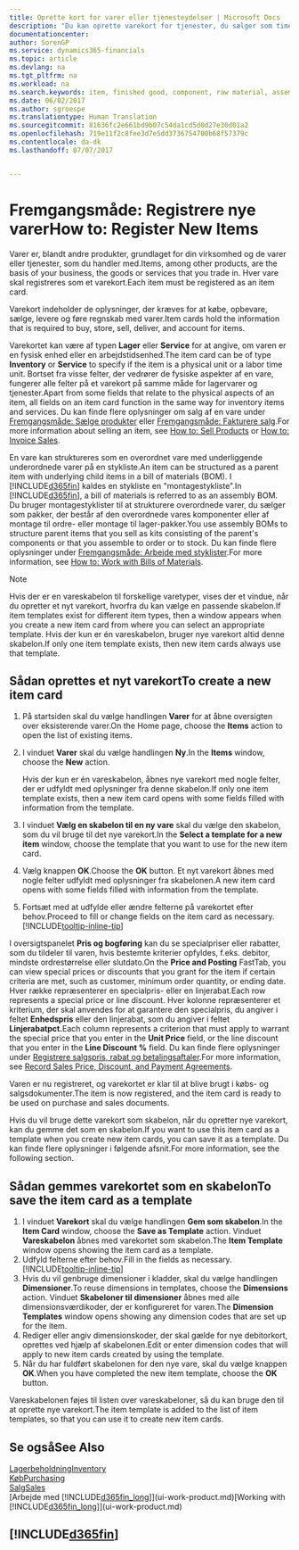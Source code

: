 ```yaml
---
title: Oprette kort for varer eller tjenesteydelser | Microsoft Docs
description: "Du kan oprette varekort for tjenester, du sælger som timer, og fysiske produkter, f.eks. montageelementer, færdigvarer, komponenter eller råvarer, som sælges fra lageret."
documentationcenter: 
author: SorenGP
ms.service: dynamics365-financials
ms.topic: article
ms.devlang: na
ms.tgt_pltfrm: na
ms.workload: na
ms.search.keywords: item, finished good, component, raw material, assembly item
ms.date: 06/02/2017
ms.author: sgroespe
ms.translationtype: Human Translation
ms.sourcegitcommit: 81636fc2e661bd9b07c54da1cd5d0d27e30d01a2
ms.openlocfilehash: 719e11f2c8fee3d7e5dd3736754700b68f57379c
ms.contentlocale: da-dk
ms.lasthandoff: 07/07/2017


---
```

# <a name="how-to-register-new-items"></a><span data-ttu-id="f1a92-103">Fremgangsmåde: Registrere nye varer</span><span class="sxs-lookup"><span data-stu-id="f1a92-103">How to: Register New Items</span></span>
<span data-ttu-id="f1a92-104">Varer er, blandt andre produkter, grundlaget for din virksomhed og de varer eller tjenester, som du handler med.</span><span class="sxs-lookup"><span data-stu-id="f1a92-104">Items, among other products, are the basis of your business, the goods or services that you trade in.</span></span> <span data-ttu-id="f1a92-105">Hver vare skal registreres som et varekort.</span><span class="sxs-lookup"><span data-stu-id="f1a92-105">Each item must be registered as an item card.</span></span>

<span data-ttu-id="f1a92-106">Varekort indeholder de oplysninger, der kræves for at købe, opbevare, sælge, levere og føre regnskab med varer.</span><span class="sxs-lookup"><span data-stu-id="f1a92-106">Item cards hold the information that is required to buy, store, sell, deliver, and account for items.</span></span>

<span data-ttu-id="f1a92-107">Varekortet kan være af typen **Lager** eller **Service** for at angive, om varen er en fysisk enhed eller en arbejdstidsenhed.</span><span class="sxs-lookup"><span data-stu-id="f1a92-107">The item card can be of type **Inventory** or **Service** to specify if the item is a physical unit or a labor time unit.</span></span> <span data-ttu-id="f1a92-108">Bortset fra visse felter, der vedrører de fysiske aspekter af en vare, fungerer alle felter på et varekort på samme måde for lagervarer og tjenester.</span><span class="sxs-lookup"><span data-stu-id="f1a92-108">Apart from some fields that relate to the physical aspects of an item, all fields on an item card function in the same way for inventory items and services.</span></span> <span data-ttu-id="f1a92-109">Du kan finde flere oplysninger om salg af en vare under [Fremgangsmåde: Sælge produkter](sales-how-sell-products.md) eller [Fremgangsmåde: Fakturere salg](sales-how-invoice-sales.md).</span><span class="sxs-lookup"><span data-stu-id="f1a92-109">For more information about selling an item, see [How to: Sell Products](sales-how-sell-products.md) or [How to: Invoice Sales](sales-how-invoice-sales.md).</span></span>

<span data-ttu-id="f1a92-110">En vare kan struktureres som en overordnet vare med underliggende underordnede varer på en stykliste.</span><span class="sxs-lookup"><span data-stu-id="f1a92-110">An item can be structured as a parent item with underlying child items in a bill of materials (BOM).</span></span> <span data-ttu-id="f1a92-111">I [!INCLUDE[d365fin](includes/d365fin_md.md)] kaldes en stykliste en "montagestykliste".</span><span class="sxs-lookup"><span data-stu-id="f1a92-111">In [!INCLUDE[d365fin](includes/d365fin_md.md)], a bill of materials is referred to as an assembly BOM.</span></span> <span data-ttu-id="f1a92-112">Du bruger montagestyklister til at strukturere overordnede varer, du sælger som pakker, der består af den overordnede vares komponenter eller af montage til ordre- eller montage til lager-pakker.</span><span class="sxs-lookup"><span data-stu-id="f1a92-112">You use assembly BOMs to structure parent items that you sell as kits consisting of the parent's components or that you assemble to order or to stock.</span></span> <span data-ttu-id="f1a92-113">Du kan finde flere oplysninger under [Fremgangsmåde: Arbejde med styklister](inventory-how-work-BOMs.md).</span><span class="sxs-lookup"><span data-stu-id="f1a92-113">For more information, see [How to: Work with Bills of Materials](inventory-how-work-BOMs.md).</span></span>

> [!NOTE]  
>   <span data-ttu-id="f1a92-114">Hvis der er en vareskabelon til forskellige varetyper, vises der et vindue, når du opretter et nyt varekort, hvorfra du kan vælge en passende skabelon.</span><span class="sxs-lookup"><span data-stu-id="f1a92-114">If item templates exist for different item types, then a window appears when you create a new item card from where you can select an appropriate template.</span></span> <span data-ttu-id="f1a92-115">Hvis der kun er én vareskabelon, bruger nye varekort altid denne skabelon.</span><span class="sxs-lookup"><span data-stu-id="f1a92-115">If only one item template exists, then new item cards always use that template.</span></span>

## <a name="to-create-a-new-item-card"></a><span data-ttu-id="f1a92-116">Sådan oprettes et nyt varekort</span><span class="sxs-lookup"><span data-stu-id="f1a92-116">To create a new item card</span></span>
1. <span data-ttu-id="f1a92-117">På startsiden skal du vælge handlingen **Varer** for at åbne oversigten over eksisterende varer.</span><span class="sxs-lookup"><span data-stu-id="f1a92-117">On the Home page, choose the **Items** action to open the list of existing items.</span></span>  
2. <span data-ttu-id="f1a92-118">I vinduet **Varer** skal du vælge handlingen **Ny**.</span><span class="sxs-lookup"><span data-stu-id="f1a92-118">In the **Items** window, choose the **New** action.</span></span>

    <span data-ttu-id="f1a92-119">Hvis der kun er én vareskabelon, åbnes nye varekort med nogle felter, der er udfyldt med oplysninger fra denne skabelon.</span><span class="sxs-lookup"><span data-stu-id="f1a92-119">If only one item template exists, then a new item card opens with some fields filled with information from the template.</span></span>
3. <span data-ttu-id="f1a92-120">I vinduet **Vælg en skabelon til en ny vare** skal du vælge den skabelon, som du vil bruge til det nye varekort.</span><span class="sxs-lookup"><span data-stu-id="f1a92-120">In the **Select a template for a new item** window, choose the template that you want to use for the new item card.</span></span>
4. <span data-ttu-id="f1a92-121">Vælg knappen **OK**.</span><span class="sxs-lookup"><span data-stu-id="f1a92-121">Choose the **OK** button.</span></span> <span data-ttu-id="f1a92-122">Et nyt varekort åbnes med nogle felter udfyldt med oplysninger fra skabelonen.</span><span class="sxs-lookup"><span data-stu-id="f1a92-122">A new item card opens with some fields filled with information from the template.</span></span>
5. <span data-ttu-id="f1a92-123">Fortsæt med at udfylde eller ændre felterne på varekortet efter behov.</span><span class="sxs-lookup"><span data-stu-id="f1a92-123">Proceed to fill or change fields on the item card as necessary.</span></span> [!INCLUDE[tooltip-inline-tip](includes/tooltip-inline-tip_md.md)]

<span data-ttu-id="f1a92-124">I oversigtspanelet **Pris og bogføring** kan du se specialpriser eller rabatter, som du tildeler til varen, hvis bestemte kriterier opfyldes, f.eks. debitor, mindste ordrestørrelse eller slutdato.</span><span class="sxs-lookup"><span data-stu-id="f1a92-124">On the **Price and Posting** FastTab, you can view special prices or discounts that you grant for the item if certain criteria are met, such as customer, minimum order quantity, or ending date.</span></span> <span data-ttu-id="f1a92-125">Hver række repræsenterer en specialpris- eller en linjerabat.</span><span class="sxs-lookup"><span data-stu-id="f1a92-125">Each row represents a special price or line discount.</span></span> <span data-ttu-id="f1a92-126">Hver kolonne repræsenterer et kriterium, der skal anvendes for at garantere den specialpris, du angiver i feltet **Enhedspris** eller den linjerabat, som du angiver i feltet **Linjerabatpct.**</span><span class="sxs-lookup"><span data-stu-id="f1a92-126">Each column represents a criterion that must apply to warrant the special price that you enter in the **Unit Price** field, or the line discount that you enter in the **Line Discount %** field.</span></span> <span data-ttu-id="f1a92-127">Du kan finde flere oplysninger under [Registrere salgspris, rabat og betalingsaftaler](sales-how-record-sales-price-discount-payment-agreements.md).</span><span class="sxs-lookup"><span data-stu-id="f1a92-127">For more information, see [Record Sales Price, Discount, and Payment Agreements](sales-how-record-sales-price-discount-payment-agreements.md).</span></span>

<span data-ttu-id="f1a92-128">Varen er nu registreret, og varekortet er klar til at blive brugt i købs- og salgsdokumenter.</span><span class="sxs-lookup"><span data-stu-id="f1a92-128">The item is now registered, and the item card is ready to be used on purchase and sales documents.</span></span>

<span data-ttu-id="f1a92-129">Hvis du vil bruge dette varekort som skabelon, når du opretter nye varekort, kan du gemme det som en skabelon.</span><span class="sxs-lookup"><span data-stu-id="f1a92-129">If you want to use this item card as a template when you create new item cards, you can save it as a template.</span></span> <span data-ttu-id="f1a92-130">Du kan finde flere oplysninger i følgende afsnit.</span><span class="sxs-lookup"><span data-stu-id="f1a92-130">For more information, see the following section.</span></span>

## <a name="to-save-the-item-card-as-a-template"></a><span data-ttu-id="f1a92-131">Sådan gemmes varekortet som en skabelon</span><span class="sxs-lookup"><span data-stu-id="f1a92-131">To save the item card as a template</span></span>
1. <span data-ttu-id="f1a92-132">I vinduet **Varekort** skal du vælge handlingen **Gem som skabelon**.</span><span class="sxs-lookup"><span data-stu-id="f1a92-132">In the **Item Card** window, choose the **Save as Template** action.</span></span> <span data-ttu-id="f1a92-133">Vinduet **Vareskabelon** åbnes med varekortet som skabelon.</span><span class="sxs-lookup"><span data-stu-id="f1a92-133">The **Item Template** window opens showing the item card as a template.</span></span>
2. <span data-ttu-id="f1a92-134">Udfyld felterne efter behov.</span><span class="sxs-lookup"><span data-stu-id="f1a92-134">Fill in the fields as necessary.</span></span> [!INCLUDE[tooltip-inline-tip](includes/tooltip-inline-tip_md.md)]
3. <span data-ttu-id="f1a92-135">Hvis du vil genbruge dimensioner i kladder, skal du vælge handlingen **Dimensioner**.</span><span class="sxs-lookup"><span data-stu-id="f1a92-135">To reuse dimensions in templates, choose the **Dimensions** action.</span></span> <span data-ttu-id="f1a92-136">Vinduet **Skabeloner til dimensioner** åbnes med alle dimensionsværdikoder, der er konfigureret for varen.</span><span class="sxs-lookup"><span data-stu-id="f1a92-136">The **Dimension Templates** window opens showing any dimension codes that are set up for the item.</span></span>
4. <span data-ttu-id="f1a92-137">Rediger eller angiv dimensionskoder, der skal gælde for nye debitorkort, oprettes ved hjælp af skabelonen.</span><span class="sxs-lookup"><span data-stu-id="f1a92-137">Edit or enter dimension codes that will apply to new item cards created by using the template.</span></span>
5. <span data-ttu-id="f1a92-138">Når du har fuldført skabelonen for den nye vare, skal du vælge knappen **OK**.</span><span class="sxs-lookup"><span data-stu-id="f1a92-138">When you have completed the new item template, choose the **OK** button.</span></span>

<span data-ttu-id="f1a92-139">Vareskabelonen føjes til listen over vareskabeloner, så du kan bruge den til at oprette nye varekort.</span><span class="sxs-lookup"><span data-stu-id="f1a92-139">The item template is added to the list of item templates, so that you can use it to create new item cards.</span></span>

## <a name="see-also"></a><span data-ttu-id="f1a92-140">Se også</span><span class="sxs-lookup"><span data-stu-id="f1a92-140">See Also</span></span>
  [<span data-ttu-id="f1a92-141">Lagerbeholdning</span><span class="sxs-lookup"><span data-stu-id="f1a92-141">Inventory</span></span>](inventory-manage-inventory.md)  
  [<span data-ttu-id="f1a92-142">Køb</span><span class="sxs-lookup"><span data-stu-id="f1a92-142">Purchasing</span></span>](purchasing-manage-purchasing.md)  
  [<span data-ttu-id="f1a92-143">Salg</span><span class="sxs-lookup"><span data-stu-id="f1a92-143">Sales</span></span>](sales-manage-sales.md)  
  <span data-ttu-id="f1a92-144">[Arbejde med [!INCLUDE[d365fin_long](includes/d365fin_long_md.md)]](ui-work-product.md)</span><span class="sxs-lookup"><span data-stu-id="f1a92-144">[Working with [!INCLUDE[d365fin_long](includes/d365fin_long_md.md)]](ui-work-product.md)</span></span>

## [!INCLUDE[d365fin](includes/free_trial_md.md)]
